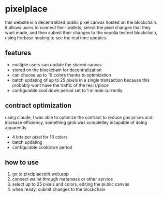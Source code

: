 # pixelplace

this website is a decentralized public pixel canvas hosted on the blockchain. it allows users to connect their wallets, select the pixel changes that they want made, and then submit their changes to the sepolia testnet blockchain, using firebase hosting to see the real time updates.

## features

- multiple users can update the shared canvas
- stored on the blockchain for decentralization
- can choose up to 16 colors thanks to optimization
- batch updating of up to 25 pixels in a single transaction because this probably wont have the traffic of the real r/place
- configurable cool down period set to 1 minute currently

## contract optimization

using claude, I was able to optimize the contract to reduce gas prices and increase efficiency, something grok was completley incapable of doing apparently.

- 4 bits per pixel for 16 colors
- batch updating
- configurable cooldown period

## how to use

1. go to pixelplaceeth.web.app
2. connect wallet through metamask or other service
3. select up to 25 pixels and colors, editing the public canvas
4. when ready, submit changes to the blockchain
